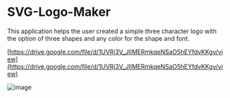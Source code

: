 # SVG-Logo-Maker

This application helps the user created a simple three character logo with the option of three shapes and any color for the shape and font.

[https://drive.google.com/file/d/1UVRj3V_JIlMERmkqeNSaO5hEYfdvKKgv/view](https://drive.google.com/file/d/1UVRj3V_JIlMERmkqeNSaO5hEYfdvKKgv/view)

![image](https://github.com/marczykv/SVG-Logo-Maker/assets/134178485/48e9b8bc-292b-49fa-b3d7-bcfbe59ce0ce)

